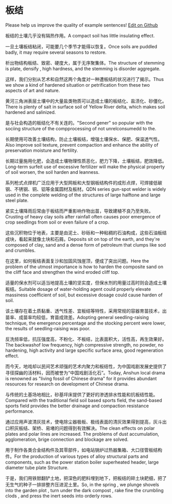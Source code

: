 # 板结

Please help us improve the quality of example sentences! [Edit on Github](https://github.com/jiyushe/jiyu-example-sentence-source/blob/main/chinese/banjie_1.md)

<p><span class="chinese">板结的土壤几乎没有隔热作用。</span><span class="english">A compact soil has little insulating effect.</span></p>

<p><span class="chinese">一旦土壤板结粘闭，可能要几个季节才能得以恢复。</span><span class="english">Once soils are puddled badly, it may require several seasons to restore.</span></p>

<p><span class="chinese">析出物结构板结、致密、硬度大，属于无序聚集体。</span><span class="english">The structure of stemming is plate, densify , high hardness, and the stemming is disorder aggregate.</span></p>

<p><span class="chinese">这样，我们分别从艺术和自然这两个角度对一种遭板结的状况进行了揭示。</span><span class="english">Thus we show a kind of hardened situation or petrification from these two aspects of art and nature.</span></p>

<p><span class="chinese">黄河三角洲表层土壤中的大量盐类物质可以造成土壤的板结化、盐渍化、砂僵化。</span><span class="english">There is plenty of salt in surface soil of Yellow River delta, which makes soil hardened and salinized.</span></p>

<p><span class="chinese">是与社会构造的板结化不有关连的。</span><span class="english">"Second gener" so popular with the sociing structure of the compprocessing of not unrelconsumedd to the.</span></p>

<p><span class="chinese">长期使用可改善土壤结构，防止土壤板结，增强土壤保水、保肥、保温透气性。</span><span class="english">Also improve soil texture, prevent compaction and enhance the ability of preservation moisture and fertility.</span></p>

<p><span class="chinese">长期过量施用化肥，会造成土壤物理性质恶化，肥力下降，土壤板结，肥效降低。</span><span class="english">Long-term surfeit use of excessive fertilizer will make the physical property of soil worsen, the soil harden and leanness.</span></p>

<p><span class="chinese">系列枪式点焊机广泛应用于大型网板和大型钢板结构件的成形点焊，可焊接低碳钢、不锈钢、铜、铝等金属圆材及板材。</span><span class="english">QDN series gun-spot welder is widely used in the complete welding of the structures of large halftone and large steel plate.</span></p>

<p><span class="chinese">紧实土壤降雨后常由于板结而严重影响作物出苗，导致建植不良乃至失败。</span><span class="english">Crusting of heavy clay soils after rainfall often causes poor emergence of crop seedlings from soil or even failure of a crop.</span></p>

<p><span class="chinese">这些沉积物位于地表，主要是由泥土、砂砾和一种粘稠的石油构成，这些石油板结成块，看起来就像土块和石屑。</span><span class="english">Deposits sit on top of the earth, and they're composed of clay, sand and a dense form of petroleum that clumps like sod and crumbles.</span></p>

<p><span class="chinese">在这里，如何板结表面复沙和加固风蚀崖顶，便成了突出问题。</span><span class="english">Here the problem of the utmost importance is how to harden the composite sand on the cliff face and strengthen the wind eroded cliff top.</span></p>

<p><span class="chinese">适量的保水剂可以适当地提高土壤的坚实度，但保水剂的用量过高时则会造成土壤板结。</span><span class="english">Suitable dosage of water-holding agent could properly elevate massiness coefficient of soil, but excessive dosage could cause harden of soil.</span></p>

<p><span class="chinese">该土壤存在着土质黏重、透气性差、宜板结等特性，采用常规的容器育苗技术，出苗率、成苗率均较低，育苗成效差。</span><span class="english">Adopting general seedling-raising technique, the emergence percentage and the stocking percent were lower, the results of seedling-raising was poor.</span></p>

<p><span class="chinese">反洗频率低，抗压强度高，不粉化、不板结，比表面积大，活性高，再生效果好。</span><span class="english">The backwashof low frequency, high compressive strength, no powder, no hardening, high activity and large specific surface area, good regeneration effect.</span></p>

<p><span class="chinese">而今天，地戏却以民间艺术顽强的艺术内聚力和板结性，为中国戏剧发展史提供了寻径探幽的活材料，因而被誉为“中国戏剧活化石”。</span><span class="english">Today, Anshun local drama is renowned as "living fossil of Chinese drama" for it provides abundant resources for research on development of Chinese drama.</span></p>

<p><span class="chinese">与传统的土基场地相比，砂基坪床提供了更好的渗透排水性能和抗板结性能。</span><span class="english">Compared with the traditional field soil based sports field, the sand-based sports field provides the better drainage and compaction resistance performance.</span></p>

<p><span class="chinese">通过应用声波清灰技术，使电除尘器极板、极线表面的清灰效果得到提高，灰斗出口积灰板结、架桥、易堵的问题得到有效解决。</span><span class="english">The clean effects on polar plates and polar lines are increased. The problems of dust accumulation, agglomeration, brige connection and blockage are solved.</span></p>

<p><span class="chinese">用于制作各类合金结构件及其零部件，如电站锅炉过热器集箱、大口径管板结构件。</span><span class="english">For the production of various types of alloy structural parts and components, such as the power station boiler superheated header, large diameter tube plate Structure.</span></p>

<p><span class="chinese">于是，我们用铁锨翻铲土地，把深色的肥料埋到地下，把板结的碎土块耙细，把了无生气的种子一排排整齐压进泥土里。</span><span class="english">So, in the spring , we plunge shovels into the garden plot , turn under the dark compost , rake fine the crumbling clods , and press the inert seeds into orderly rows.</span></p>

